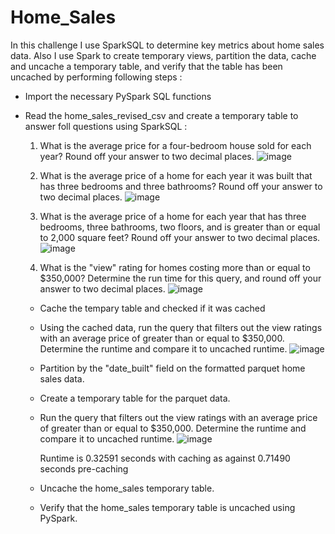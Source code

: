 # Home_Sales

In this challenge I use SparkSQL to determine key metrics about home sales data. Also I use Spark to create temporary views, partition the data, cache and uncache a temporary table, and verify that the table has been uncached by performing following steps :

- Import the necessary PySpark SQL functions
- Read the home_sales_revised_csv and create a temporary table to answer foll questions using SparkSQL :
  1. What is the average price for a four-bedroom house sold for each year? Round off your answer to two decimal places.
  ![image](https://github.com/Swetavirani/Home_Sales/assets/102982635/1c38ef04-da16-447c-a10f-156fa4b80a85)

  2. What is the average price of a home for each year it was built that has three bedrooms and three bathrooms? Round off your answer to two decimal places.
  ![image](https://github.com/Swetavirani/Home_Sales/assets/102982635/c252ea34-ac4e-452f-a94e-b130deedca0b)

  3. What is the average price of a home for each year that has three bedrooms, three bathrooms, two floors, and is greater than or equal to 2,000 square feet? Round off your answer to two decimal places.
  ![image](https://github.com/Swetavirani/Home_Sales/assets/102982635/aff34be6-d254-4146-a311-c19d577c57b7)

  4. What is the "view" rating for homes costing more than or equal to $350,000? Determine the run time for this query, and round off your answer to two decimal places.
  ![image](https://github.com/Swetavirani/Home_Sales/assets/102982635/9226efab-1120-4d89-8f03-e92604c236c0)

  - Cache the tempary table and checked if it was cached
  - Using the cached data, run the query that filters out the view ratings with an average price of greater than or equal to $350,000. Determine the runtime and compare it to uncached runtime.
  ![image](https://github.com/Swetavirani/Home_Sales/assets/102982635/1f97094d-f9cb-4e22-a72f-99579df53fff)
  - Partition by the "date_built" field on the formatted parquet home sales data.
  - Create a temporary table for the parquet data.
  - Run the query that filters out the view ratings with an average price of greater than or equal to $350,000. Determine the runtime and compare it to uncached runtime.
   ![image](https://github.com/Swetavirani/Home_Sales/assets/102982635/18d1d80c-6102-4cad-ae08-923f4d659183)
  
    Runtime is 0.32591 seconds with caching as against 0.71490 seconds pre-caching
   - Uncache the home_sales temporary table.
   - Verify that the home_sales temporary table is uncached using PySpark.

